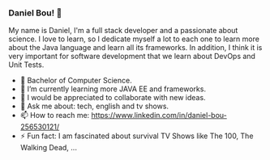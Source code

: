 ### Daniel Bou! 👋

My name is Daniel, I'm a full stack developer and a passionate about science. I love to learn, so I dedicate myself a lot to each one to learn more about the Java language and learn all its frameworks. In addition, I think it is very important for software development that we learn about DevOps and Unit Tests.

- 🔭 Bachelor of Computer Science.
- 🌱 I’m currently learning more JAVA EE and frameworks.
- 👯 I would be appreciated to collaborate with new ideas.
- 💬 Ask me about: tech, english and tv shows.
- 📫 How to reach me: https://www.linkedin.com/in/daniel-bou-256530121/
- ⚡ Fun fact: I am fascinated about survival TV Shows like The 100, The Walking Dead, ...
